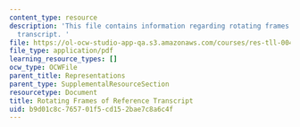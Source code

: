 ```yaml
---
content_type: resource
description: 'This file contains information regarding rotating frames of reference
  transcript. '
file: https://ol-ocw-studio-app-qa.s3.amazonaws.com/courses/res-tll-004-stem-concept-videos-fall-2013/b9d01c8c765701f5cd152bae7c8a6c4f_MITRES_TLL-004F13_RotFraR.pdf
file_type: application/pdf
learning_resource_types: []
ocw_type: OCWFile
parent_title: Representations
parent_type: SupplementalResourceSection
resourcetype: Document
title: Rotating Frames of Reference Transcript
uid: b9d01c8c-7657-01f5-cd15-2bae7c8a6c4f
---
```

